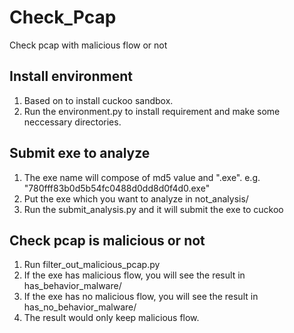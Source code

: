 # Check_Pcap
Check pcap with malicious flow or not

## Install environment
1. Based on to install cuckoo sandbox.
2. Run the environment.py to install requirement and make some neccessary directories.

## Submit exe to analyze
1. The exe name will compose of md5 value and ".exe". e.g. "780fff83b0d5b54fc0488d0dd8d0f4d0.exe"
1. Put the exe which you want to analyze in not_analysis/
2. Run the submit_analysis.py and it will submit the exe to cuckoo

## Check pcap is malicious or not
1. Run filter_out_malicious_pcap.py
2. If the exe has malicious flow, you will see the result in has_behavior_malware/
3. If the exe has no malicious flow, you will see the result in has_no_behavior_malware/
4. The result would only keep malicious flow.
